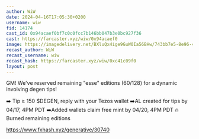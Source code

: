 ```yaml
---
author: WiW
date: 2024-04-16T17:05:30+0200
username: wiw
fid: 14174
cast_id: 0x94acaef0bf7c0c0fcc7b146bb047b3e0bc927f36
cast: https://farcaster.xyz/wiw/0x94acaef0
image: https://imagedelivery.net/BXluQx4ige9GuW0Ia56BHw/743bb7e5-8e96-4c8c-7a69-70c4fecc9500/original
recast_author: WiW
recast_username: wiw
recast_hash: https://farcaster.xyz/wiw/0xc41c09f0
layout: post
---
```


GM! We've reserved remaining "esse" editions (60/128) for a dynamic involving degen tips!

➡️ Tip ≥ 150 $DEGEN, reply with your Tezos wallet
➡️AL created for tips by 04/17, 4PM PDT
➡️Added wallets claim free mint by 04/20, 4PM PDT
🔥 Burned remaining editions

https://www.fxhash.xyz/generative/30740

<img src='https://imagedelivery.net/BXluQx4ige9GuW0Ia56BHw/743bb7e5-8e96-4c8c-7a69-70c4fecc9500/original' alt='' referrerpolicy='no-referrer'/>
